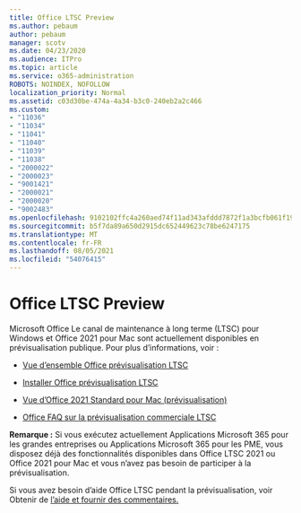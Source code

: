 ```yaml
---
title: Office LTSC Preview
ms.author: pebaum
author: pebaum
manager: scotv
ms.date: 04/23/2020
ms.audience: ITPro
ms.topic: article
ms.service: o365-administration
ROBOTS: NOINDEX, NOFOLLOW
localization_priority: Normal
ms.assetid: c03d30be-474a-4a34-b3c0-240eb2a2c466
ms.custom:
- "11036"
- "11034"
- "11041"
- "11040"
- "11039"
- "11038"
- "2000022"
- "2000023"
- "9001421"
- "2000021"
- "2000020"
- "9002483"
ms.openlocfilehash: 9102102ffc4a260aed74f11ad343afddd7872f1a3bcfb061f1961aef49e6e841
ms.sourcegitcommit: b5f7da89a650d2915dc652449623c78be6247175
ms.translationtype: MT
ms.contentlocale: fr-FR
ms.lasthandoff: 08/05/2021
ms.locfileid: "54076415"
---
```

# <a name="office-ltsc-preview"></a>Office LTSC Preview

Microsoft Office Le canal de maintenance à long terme (LTSC) pour Windows et Office 2021 pour Mac sont actuellement disponibles en prévisualisation publique. Pour plus d’informations, voir :

- [Vue d’ensemble Office prévisualisation LTSC](https://docs.microsoft.com/deployoffice/office2021/overview-ltsc-preview)

- [Installer Office prévisualisation LTSC](https://docs.microsoft.com/deployoffice/office2021/install-ltsc-preview)

- [Vue d’Office 2021 Standard pour Mac (prévisualisation)](https://docs.microsoft.com/deployoffice/office2021/overview-mac-preview)

- [Office FAQ sur la prévisualisation commerciale LTSC](https://answers.microsoft.com/msoffice/forum/all/office-ltsc-commercial-preview-faq/0fcf5976-f87f-4be1-81af-9f6d6141bc3a)  

**Remarque :** Si vous exécutez actuellement Applications Microsoft 365 pour les grandes entreprises ou Applications Microsoft 365 pour les PME, vous disposez déjà des fonctionnalités disponibles dans Office LTSC 2021 ou Office 2021 pour Mac et vous n’avez pas besoin de participer à la prévisualisation.

Si vous avez besoin d’aide Office LTSC pendant la prévisualisation, voir Obtenir de [l’aide et fournir des commentaires.](https://docs.microsoft.com/deployoffice/office2021/install-ltsc-preview#getting-support-and-providing-feedback)
